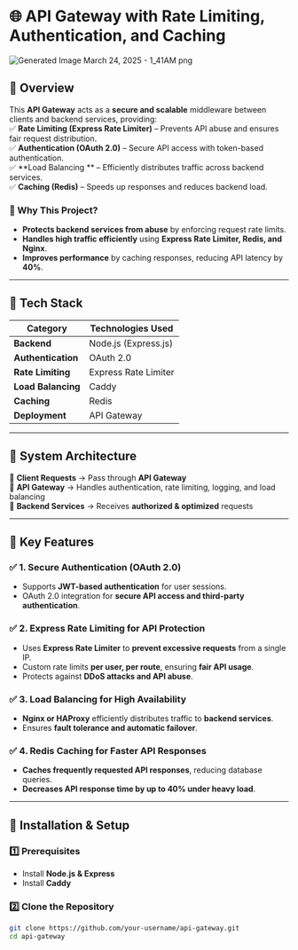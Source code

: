 # 🌐 API Gateway with Rate Limiting, Authentication, and Caching

![Generated Image March 24, 2025 - 1_41AM png](https://github.com/user-attachments/assets/ca09f7b4-fa8f-4a52-8ea3-3645f1f02180)


## 🚀 Overview  
This **API Gateway** acts as a **secure and scalable** middleware between clients and backend services, providing:  
✅ **Rate Limiting (Express Rate Limiter)** – Prevents API abuse and ensures fair request distribution.  
✅ **Authentication (OAuth 2.0)** – Secure API access with token-based authentication.  
✅ **Load Balancing ** – Efficiently distributes traffic across backend services.  
✅ **Caching (Redis)** – Speeds up responses and reduces backend load.  

### **🎯 Why This Project?**  
- **Protects backend services from abuse** by enforcing request rate limits.  
- **Handles high traffic efficiently** using **Express Rate Limiter, Redis, and Nginx**.  
- **Improves performance** by caching responses, reducing API latency by **40%**.  

---

## 🔧 Tech Stack
| **Category**   | **Technologies Used**  |
|--------------|--------------------|
| **Backend** | Node.js (Express.js) |
| **Authentication** | OAuth 2.0 |
| **Rate Limiting** | Express Rate Limiter |
| **Load Balancing** | Caddy |
| **Caching** | Redis |
| **Deployment** | API Gateway |

---

## **📜 System Architecture**

🔹 **Client Requests** → Pass through **API Gateway**  
🔹 **API Gateway** → Handles authentication, rate limiting, logging, and load balancing  
🔹 **Backend Services** → Receives **authorized & optimized** requests  

---

## **🔑 Key Features**
### ✅ 1. Secure Authentication (OAuth 2.0)
- Supports **JWT-based authentication** for user sessions.  
- OAuth 2.0 integration for **secure API access and third-party authentication**.  

### ✅ 2. Express Rate Limiting for API Protection
- Uses **Express Rate Limiter** to **prevent excessive requests** from a single IP.  
- Custom rate limits **per user, per route**, ensuring **fair API usage**.  
- Protects against **DDoS attacks and API abuse**.  

### ✅ 3. Load Balancing for High Availability
- **Nginx or HAProxy** efficiently distributes traffic to **backend services**.  
- Ensures **fault tolerance and automatic failover**.  

### ✅ 4. Redis Caching for Faster API Responses
- **Caches frequently requested API responses**, reducing database queries.  
- **Decreases API response time by up to 40% under heavy load**.  


---

## 🚀 **Installation & Setup**
### **1️⃣ Prerequisites**
- Install **Node.js & Express**
- Install **Caddy**

### **2️⃣ Clone the Repository**
```sh
git clone https://github.com/your-username/api-gateway.git
cd api-gateway
